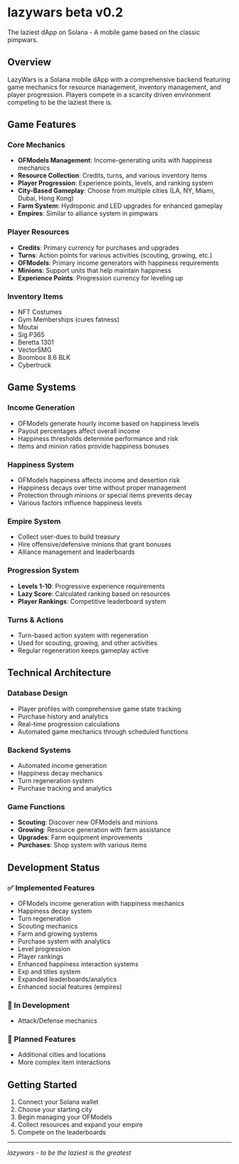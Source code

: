 # lazywars beta v0.2

The laziest dApp on Solana - A mobile game based on the classic pimpwars.

## Overview

LazyWars is a Solana mobile dApp with a comprehensive backend featuring game mechanics for resource management, inventory management, and player progression. Players compete in a scarcity driven environment competing to be the laziest there is.

## Game Features

### Core Mechanics
- **OFModels Management**: Income-generating units with happiness mechanics
- **Resource Collection**: Credits, turns, and various inventory items
- **Player Progression**: Experience points, levels, and ranking system
- **City-Based Gameplay**: Choose from multiple cities (LA, NY, Miami, Dubai, Hong Kong)
- **Farm System**: Hydroponic and LED upgrades for enhanced gameplay
- **Empires**: Similar to alliance system in pimpwars

### Player Resources
- **Credits**: Primary currency for purchases and upgrades
- **Turns**: Action points for various activities (scouting, growing, etc.)
- **OFModels**: Primary income generators with happiness requirements
- **Minions**: Support units that help maintain happiness
- **Experience Points**: Progression currency for leveling up

### Inventory Items
- NFT Costumes
- Gym Memberships (cures fatness)
- Moutai
- Sig P365
- Beretta 1301
- VectorSMG
- Boombox 8.6 BLK
- Cybertruck

## Game Systems

### Income Generation
- OFModels generate hourly income based on happiness levels
- Payout percentages affect overall income
- Happiness thresholds determine performance and risk
- Items and minion ratios provide happiness bonuses

### Happiness System
- OFModels happiness affects income and desertion risk
- Happiness decays over time without proper management
- Protection through minions or special items prevents decay
- Various factors influence happiness levels

### Empire System
- Collect user-dues to build treasury
- Hire offensive/defensive minions that grant bonuses
- Alliance management and leaderboards

### Progression System
- **Levels 1-10**: Progressive experience requirements
- **Lazy Score**: Calculated ranking based on resources
- **Player Rankings**: Competitive leaderboard system

### Turns & Actions
- Turn-based action system with regeneration
- Used for scouting, growing, and other activities
- Regular regeneration keeps gameplay active

## Technical Architecture

### Database Design
- Player profiles with comprehensive game state tracking
- Purchase history and analytics
- Real-time progression calculations
- Automated game mechanics through scheduled functions

### Backend Systems
- Automated income generation
- Happiness decay mechanics
- Turn regeneration system
- Purchase tracking and analytics

### Game Functions
- **Scouting**: Discover new OFModels and minions
- **Growing**: Resource generation with farm assistance
- **Upgrades**: Farm equipment improvements
- **Purchases**: Shop system with various items

## Development Status

### ✅ Implemented Features
- OFModels income generation with happiness mechanics
- Happiness decay system
- Turn regeneration
- Scouting mechanics
- Farm and growing systems
- Purchase system with analytics
- Level progression
- Player rankings
- Enhanced happiness interaction systems
- Exp and titles system
- Expanded leaderboards/analytics
- Enhanced social features (empires)

### 🚧 In Development

- Attack/Defense mechanics

### 🔄 Planned Features

- Additional cities and locations
- More complex item interactions

## Getting Started

1. Connect your Solana wallet
2. Choose your starting city
3. Begin managing your OFModels
4. Collect resources and expand your empire
5. Compete on the leaderboards

---

*lazywars - to be the laziest is the greatest*
